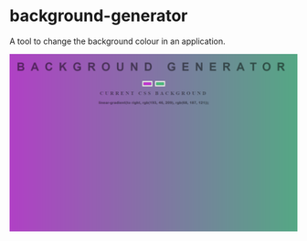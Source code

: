 # background-generator

A tool to change the background colour in an application.

<img src='bg-generator.PNG' width="600"/>
